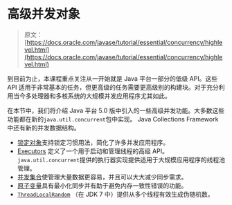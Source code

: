 # 高级并发对象

> 原文： [https://docs.oracle.com/javase/tutorial/essential/concurrency/highlevel.html](https://docs.oracle.com/javase/tutorial/essential/concurrency/highlevel.html)

到目前为止，本课程重点关注从一开始就是 Java 平台一部分的低级 API。这些 API 适用于非常基本的任务，但更高级的任务需要更高级别的构建块。对于充分利用当今多处理器和多核系统的大规模并发应用程序尤其如此。

在本节中，我们将介绍 Java 平台 5.0 版中引入的一些高级并发功能。大多数这些功能都在新的`java.util.concurrent`包中实现。 Java Collections Framework 中还有新的并发数据结构。

*   [锁定对象](newlocks.html)支持锁定习惯用法，简化了许多并发应用程序。
*   [Executors](executors.html) 定义了一个用于启动和管理线程的高级 API。 `java.util.concurrent`提供的执行器实现提供适用于大规模应用程序的线程池管理。
*   [并发集合](collections.html)使管理大量数据更容易，并且可以大大减少同步需求。
*   [原子变量](atomicvars.html)具有最小化同步并有助于避免内存一致性错误的功能。
*   [`ThreadLocalRandom`](threadlocalrandom.html) （在 JDK 7 中）提供从多个线程有效生成伪随机数。